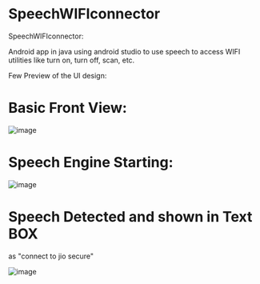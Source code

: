 # SpeechWIFIconnector

SpeechWIFIconnector:

Android app in java using android studio to use speech to access WIFI utilities like turn
on, turn off, scan, etc.

Few Preview of the UI design:
# Basic Front View:

![image](https://user-images.githubusercontent.com/44629500/126154291-bc9458b0-64dd-45d2-8a7a-ab3762c2c844.png)

# Speech Engine Starting:

![image](https://user-images.githubusercontent.com/44629500/126154473-f71f97d1-6b40-464a-98ca-ce80ef434227.png)
# Speech Detected and shown in Text BOX 
as "connect to jio secure"

![image](https://user-images.githubusercontent.com/44629500/126154651-f03299af-0d3d-41dc-8318-8bdc37a4f1ef.png)
